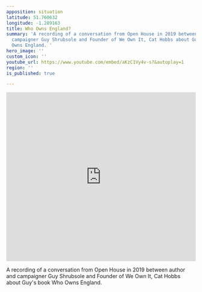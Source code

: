 ```yaml
---
apposition: situation
latitude: 51.760632
longitude: -1.289163
title: Who Owns England?
summary: 'A recording of a conversation from Open House in 2019 between author and
  campaigner Guy Shrubsole and Founder of We Own It, Cat Hobbs about Guy''s book Who
  Owns England. '
hero_image: ''
custom_icon: ''
youtube_url: https://www.youtube.com/embed/aKzC1Vy4v-s?&autoplay=1
region: ''
is_published: true

---
```

<iframe width="100%" height="450" src="https://www.youtube.com/embed/aKzC1Vy4v-s" title="YouTube video player" frameborder="0" allow="accelerometer; autoplay; clipboard-write; encrypted-media; gyroscope; picture-in-picture" allowfullscreen></iframe>

A recording of a conversation from Open House in 2019 between author and campaigner Guy Shrubsole and Founder of We Own It, Cat Hobbs about Guy's book Who Owns England.